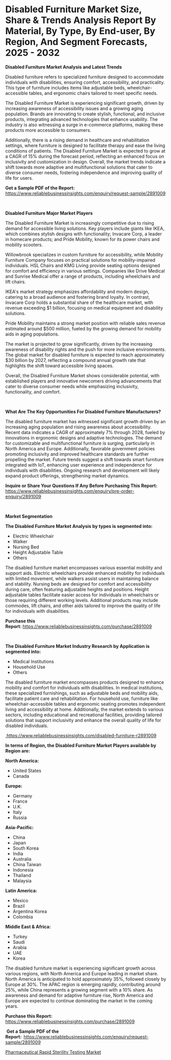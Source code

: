 <p><h1>Disabled Furniture Market Size, Share & Trends Analysis Report By Material, By Type, By End-user, By Region, And Segment Forecasts, 2025 - 2032</h1></p><p><strong>Disabled Furniture Market Analysis and Latest Trends</strong></p>
<p><p>Disabled furniture refers to specialized furniture designed to accommodate individuals with disabilities, ensuring comfort, accessibility, and practicality. This type of furniture includes items like adjustable beds, wheelchair-accessible tables, and ergonomic chairs tailored to meet specific needs.</p><p>The Disabled Furniture Market is experiencing significant growth, driven by increasing awareness of accessibility issues and a growing aging population. Brands are innovating to create stylish, functional, and inclusive products, integrating advanced technologies that enhance usability. The industry is also witnessing a surge in e-commerce platforms, making these products more accessible to consumers.</p><p>Additionally, there is a rising demand in healthcare and rehabilitation settings, where furniture is designed to facilitate therapy and ease the living conditions of patients. The Disabled Furniture Market is expected to grow at a CAGR of 15% during the forecast period, reflecting an enhanced focus on inclusivity and customization in design. Overall, the market trends indicate a shift towards more adaptive and multifunctional solutions that cater to diverse consumer needs, fostering independence and improving quality of life for users.</p></p>
<p><strong>Get a Sample PDF of the Report:&nbsp;</strong> <a href="https://www.reliablebusinessinsights.com/enquiry/request-sample/2891009?utm_campaign=2295&utm_medium=2&utm_source=Github&utm_content=ia&utm_term=14032025&utm_id=disabled-furniture">https://www.reliablebusinessinsights.com/enquiry/request-sample/2891009</a></p>
<p>&nbsp;</p>
<p><strong>Disabled Furniture Major Market Players</strong></p>
<p><p>The Disabled Furniture Market is increasingly competitive due to rising demand for accessible living solutions. Key players include giants like IKEA, which combines stylish designs with functionality; Invacare Corp, a leader in homecare products; and Pride Mobility, known for its power chairs and mobility scooters. </p><p>Willowbrook specializes in custom furniture for accessibility, while Mobility Furniture Company focuses on practical solutions for mobility-impaired individuals. HSL Chairs and KMG Living provide seating options designed for comfort and efficiency in various settings. Companies like Drive Medical and Sunrise Medical offer a range of products, including wheelchairs and lift chairs.</p><p>IKEA's market strategy emphasizes affordability and modern design, catering to a broad audience and fostering brand loyalty. In contrast, Invacare Corp holds a substantial share of the healthcare market, with revenue exceeding $1 billion, focusing on medical equipment and disability solutions. </p><p>Pride Mobility maintains a strong market position with reliable sales revenue estimated around $500 million, fueled by the growing demand for mobility aids in aging populations. </p><p>The market is projected to grow significantly, driven by the increasing awareness of disability rights and the push for more inclusive environments. The global market for disabled furniture is expected to reach approximately $30 billion by 2027, reflecting a compound annual growth rate that highlights the shift toward accessible living spaces. </p><p>Overall, the Disabled Furniture Market shows considerable potential, with established players and innovative newcomers driving advancements that cater to diverse consumer needs while emphasizing inclusivity, functionality, and comfort.</p></p>
<p>&nbsp;</p>
<p><strong>What Are The Key Opportunities For Disabled Furniture Manufacturers?</strong></p>
<p><p>The disabled furniture market has witnessed significant growth driven by an increasing aging population and rising awareness about accessibility. Recent data indicates a CAGR of approximately 7% through 2028, fueled by innovations in ergonomic designs and adaptive technologies. The demand for customizable and multifunctional furniture is surging, particularly in North America and Europe. Additionally, favorable government policies promoting inclusivity and improved healthcare standards are further propelling the market. Future trends suggest a shift towards smart furniture integrated with IoT, enhancing user experience and independence for individuals with disabilities. Ongoing research and development will likely expand product offerings, strengthening market dynamics.</p></p>
<p><strong>Inquire or Share Your Questions If Any Before Purchasing This Report:</strong> <a href="https://www.reliablebusinessinsights.com/enquiry/pre-order-enquiry/2891009?utm_campaign=2295&utm_medium=2&utm_source=Github&utm_content=ia&utm_term=14032025&utm_id=disabled-furniture">https://www.reliablebusinessinsights.com/enquiry/pre-order-enquiry/2891009</a></p>
<p>&nbsp;</p>
<p><strong>Market Segmentation</strong></p>
<p><strong>The Disabled Furniture Market Analysis by types is segmented into:</strong></p>
<p><ul><li>Electric Wheelchair</li><li>Walker</li><li>Nursing Bed</li><li>Height Adjustable Table</li><li>Others</li></ul></p>
<p><p>The disabled furniture market encompasses various essential mobility and support aids. Electric wheelchairs provide enhanced mobility for individuals with limited movement, while walkers assist users in maintaining balance and stability. Nursing beds are designed for comfort and accessibility during care, often featuring adjustable heights and positions. Height adjustable tables facilitate easier access for individuals in wheelchairs or those requiring different working levels. Additional products may include commodes, lift chairs, and other aids tailored to improve the quality of life for individuals with disabilities.</p></p>
<p><strong>Purchase this Report:&nbsp;</strong><a href="https://www.reliablebusinessinsights.com/purchase/2891009?utm_campaign=2295&utm_medium=2&utm_source=Github&utm_content=ia&utm_term=14032025&utm_id=disabled-furniture">https://www.reliablebusinessinsights.com/purchase/2891009</a></p>
<p>&nbsp;</p>
<p><strong>The Disabled Furniture Market Industry Research by Application is segmented into:</strong></p>
<p><ul><li>Medical Institutions</li><li>Household Use</li><li>Others</li></ul></p>
<p><p>The disabled furniture market encompasses products designed to enhance mobility and comfort for individuals with disabilities. In medical institutions, these specialized furnishings, such as adjustable beds and mobility aids, facilitate patient care and rehabilitation. For household use, furniture like wheelchair-accessible tables and ergonomic seating promotes independent living and accessibility at home. Additionally, the market extends to various sectors, including educational and recreational facilities, providing tailored solutions that support inclusivity and enhance the overall quality of life for disabled individuals.</p></p>
<p><a href="https://www.reliablebusinessinsights.com/disabled-furniture-r2891009?utm_campaign=2295&utm_medium=2&utm_source=Github&utm_content=ia&utm_term=14032025&utm_id=disabled-furniture">&nbsp;https://www.reliablebusinessinsights.com/disabled-furniture-r2891009</a></p>
<p><strong>In terms of Region, the Disabled Furniture Market Players available by Region are:</strong></p>
<p>
    <p> <strong> North America: </strong>
        <ul>
            <li>United States</li>
            <li>Canada</li>
        </ul>
        </p> 
    <p> <strong> Europe: </strong>
        <ul>
            <li>Germany</li>
            <li>France</li>
            <li>U.K.</li>
            <li>Italy</li>
            <li>Russia</li>
        </ul>
        </p> 
    <p> <strong> Asia-Pacific: </strong>
        <ul>
            <li>China</li>
            <li>Japan</li>
            <li>South Korea</li>
            <li>India</li>
            <li>Australia</li>
            <li>China Taiwan</li>
            <li>Indonesia</li>
            <li>Thailand</li>
            <li>Malaysia</li>
        </ul>
        </p> 
    <p> <strong> Latin America: </strong>
        <ul>
            <li>Mexico</li>
            <li>Brazil</li>
            <li>Argentina Korea</li>
            <li>Colombia</li>
        </ul>
        </p> 
    <p> <strong> Middle East & Africa: </strong>
        <ul>
            <li>Turkey</li>
            <li>Saudi</li>
            <li>Arabia</li>
            <li>UAE</li>
            <li>Korea</li>
        </ul>
    </p>
    </p>
<p><p>The disabled furniture market is experiencing significant growth across various regions, with North America and Europe leading in market share. North America is anticipated to hold approximately 35%, followed closely by Europe at 30%. The APAC region is emerging rapidly, contributing around 25%, while China represents a growing segment with a 10% share. As awareness and demand for adaptive furniture rise, North America and Europe are expected to continue dominating the market in the coming years.</p></p>
<p><strong>Purchase this Report: </strong><a href="https://www.reliablebusinessinsights.com/purchase/2891009?utm_campaign=2295&utm_medium=2&utm_source=Github&utm_content=ia&utm_term=14032025&utm_id=disabled-furniture">https://www.reliablebusinessinsights.com/purchase/2891009</a></p>
<p>&nbsp;<strong>Get a Sample PDF of the Report:&nbsp;&nbsp;</strong><a href="https://www.reliablebusinessinsights.com/enquiry/request-sample/2891009?utm_campaign=2295&utm_medium=2&utm_source=Github&utm_content=ia&utm_term=14032025&utm_id=disabled-furniture">https://www.reliablebusinessinsights.com/enquiry/request-sample/2891009</a></p>
<p><strong></strong></p>
<p><p><a href="https://github.com/fabinbuddygc/Market-Research-Report-List-1/blob/main/pharmaceutical-rapid-sterility-testing-market.md?utm_campaign=2295&utm_medium=2&utm_source=Github&utm_content=ia&utm_term=14032025&utm_id=disabled-furniture">Pharmaceutical Rapid Sterility Testing Market</a></p></p>
